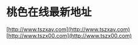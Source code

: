 # 桃色在线最新地址
[http://www.tszxav.com](http://www.tszxav.com)<br>
[http://www.tszx00.com](http://www.tszx00.com)<br>
